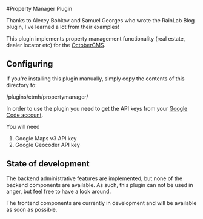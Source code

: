 #Property Manager Plugin

Thanks to Alexey Bobkov and Samuel Georges who wrote the RainLab Blog plugin, I've learned a lot from their examples!

This plugin implements property management functionality (real estate, dealer locator etc) for the [OctoberCMS](http://octobercms.com).

## Configuring

If you're installing this plugin manually, simply copy the contents of this directory to:

/plugins/ctmh/propertymanager/

In order to use the plugin you need to get the API keys from your [Google Code account](https://code.google.com/apis/console).

You will need

1. Google Maps v3 API key
2. Google Geocoder API key

## State of development

The backend administrative features are implemented, but none of the backend components are available. As such, this plugin can not be used in anger, but feel free to have a look around.

The frontend components are currently in development and will be available as soon as possible.
